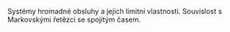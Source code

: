 Systémy hromadné obsluhy a jejich limitní vlastnosti. Souvislost s Markovskými řetězci se spojitým časem.